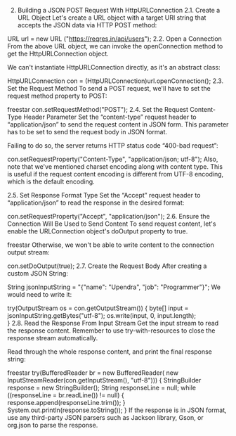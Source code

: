 2. Building a JSON POST Request With HttpURLConnection
2.1. Create a URL Object
Let's create a URL object with a target URI string that accepts the JSON data via HTTP POST method:

URL url = new URL ("https://reqres.in/api/users");
2.2. Open a Connection
From the above URL object, we can invoke the openConnection method to get the HttpURLConnection object.

We can't instantiate HttpURLConnection directly, as it's an abstract class:

HttpURLConnection con = (HttpURLConnection)url.openConnection();
2.3. Set the Request Method
To send a POST request, we'll have to set the request method property to POST:


freestar
con.setRequestMethod("POST");
2.4. Set the Request Content-Type Header Parameter
Set the “content-type” request header to “application/json” to send the request content in JSON form. This parameter has to be set to send the request body in JSON format.

Failing to do so, the server returns HTTP status code “400-bad request”:

con.setRequestProperty("Content-Type", "application/json; utf-8");
Also, note that we've mentioned charset encoding along with content type. This is useful if the request content encoding is different from UTF-8 encoding, which is the default encoding.

2.5. Set Response Format Type
Set the “Accept” request header to “application/json” to read the response in the desired format:

con.setRequestProperty("Accept", "application/json");
2.6. Ensure the Connection Will Be Used to Send Content
To send request content, let's enable the URLConnection object's doOutput property to true.


freestar
Otherwise, we won't be able to write content to the connection output stream:

con.setDoOutput(true);
2.7. Create the Request Body
After creating a custom JSON String:

String jsonInputString = "{"name": "Upendra", "job": "Programmer"}";
We would need to write it:

try(OutputStream os = con.getOutputStream()) {
    byte[] input = jsonInputString.getBytes("utf-8");
    os.write(input, 0, input.length);			
}
2.8. Read the Response From Input Stream
Get the input stream to read the response content. Remember to use try-with-resources to close the response stream automatically.

Read through the whole response content, and print the final response string:


freestar
try(BufferedReader br = new BufferedReader(
  new InputStreamReader(con.getInputStream(), "utf-8"))) {
    StringBuilder response = new StringBuilder();
    String responseLine = null;
    while ((responseLine = br.readLine()) != null) {
        response.append(responseLine.trim());
    }
    System.out.println(response.toString());
}
If the response is in JSON format, use any third-party JSON parsers such as Jackson library, Gson, or org.json to parse the response.